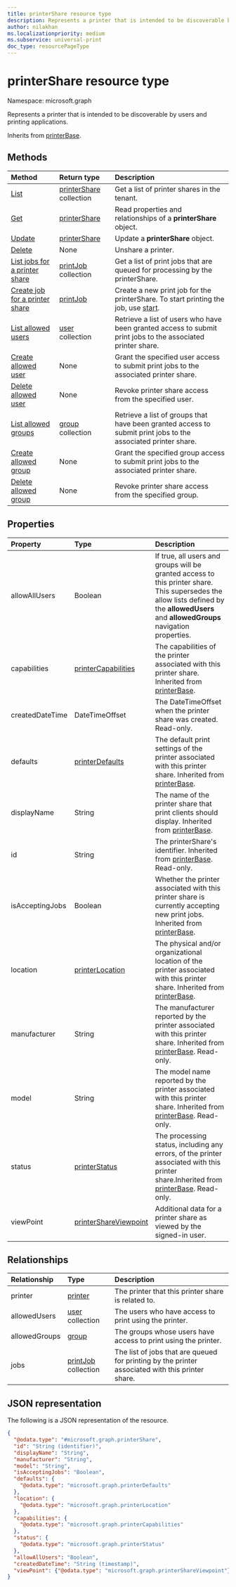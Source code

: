```yaml
---
title: printerShare resource type
description: Represents a printer that is intended to be discoverable by users and printing applications.
author: nilakhan
ms.localizationpriority: medium
ms.subservice: universal-print
doc_type: resourcePageType
---
```


# printerShare resource type

Namespace: microsoft.graph

Represents a printer that is intended to be discoverable by users and printing applications.

Inherits from [printerBase](../resources/printerbase.md).

## Methods
|Method|Return type|Description|
|:---|:---|:---|
| [List](../api/print-list-shares.md) | [printerShare](printershare.md) collection | Get a list of printer shares in the tenant. |
| [Get](../api/printershare-get.md) | [printerShare](printershare.md) | Read properties and relationships of a **printerShare** object. |
| [Update](../api/printershare-update.md) | [printerShare](printershare.md) | Update a **printerShare** object. |
| [Delete](../api/printershare-delete.md) | None | Unshare a printer. |
| [List jobs for a printer share](../api/printershare-list-jobs.md) | [printJob](printjob.md) collection | Get a list of print jobs that are queued for processing by the printerShare. |
| [Create job for a printer share](../api/printershare-post-jobs.md) | [printJob](printjob.md) | Create a new print job for the printerShare. To start printing the job, use [start](../api/printjob-start.md). |
| [List allowed users](../api/printershare-list-allowedusers.md) | [user](user.md) collection | Retrieve a list of users who have been granted access to submit print jobs to the associated printer share. |
| [Create allowed user](../api/printershare-post-allowedusers.md) | None | Grant the specified user access to submit print jobs to the associated printer share. |
| [Delete allowed user](../api/printershare-delete-alloweduser.md) | None | Revoke printer share access from the specified user. |
| [List allowed groups](../api/printershare-list-allowedgroups.md) | [group](group.md) collection | Retrieve a list of groups that have been granted access to submit print jobs to the associated printer share. |
| [Create allowed group](../api/printershare-post-allowedgroups.md) | None | Grant the specified group access to submit print jobs to the associated printer share. |
| [Delete allowed group](../api/printershare-delete-allowedgroup.md) | None | Revoke printer share access from the specified group. |

## Properties
|Property|Type|Description|
|:---|:---|:---|
|allowAllUsers|Boolean|If true, all users and groups will be granted access to this printer share. This supersedes the allow lists defined by the **allowedUsers** and **allowedGroups** navigation properties.|
|capabilities|[printerCapabilities](printercapabilities.md)|The capabilities of the printer associated with this printer share. Inherited from [printerBase](../resources/printerbase.md).|
|createdDateTime|DateTimeOffset|The DateTimeOffset when the printer share was created. Read-only.|
|defaults|[printerDefaults](printerdefaults.md)|The default print settings of the printer associated with this printer share. Inherited from [printerBase](../resources/printerbase.md).|
|displayName|String|The name of the printer share that print clients should display. Inherited from [printerBase](../resources/printerbase.md).|
|id|String| The printerShare's identifier. Inherited from [printerBase](../resources/printerbase.md). Read-only.|
|isAcceptingJobs|Boolean|Whether the printer associated with this printer share is currently accepting new print jobs. Inherited from [printerBase](../resources/printerbase.md).|
|location|[printerLocation](printerlocation.md)|The physical and/or organizational location of the printer associated with this printer share. Inherited from [printerBase](../resources/printerbase.md).|
|manufacturer|String|The manufacturer reported by the printer associated with this printer share. Inherited from [printerBase](../resources/printerbase.md). Read-only.|
|model|String|The model name reported by the printer associated with this printer share. Inherited from [printerBase](../resources/printerbase.md). Read-only.|
|status|[printerStatus](printerstatus.md)|The processing status, including any errors, of the printer associated with this printer share.Inherited from [printerBase](../resources/printerbase.md). Read-only.|
|viewPoint|[printerShareViewpoint](../resources/printershareviewpoint.md)|Additional data for a printer share as viewed by the signed-in user.|


## Relationships
|Relationship|Type|Description|
|:---|:---|:---|
|printer|[printer](printer.md)|The printer that this printer share is related to. |
|allowedUsers|[user](user.md) collection|The users who have access to print using the printer.|
|allowedGroups|[group](group.md)|The groups whose users have access to print using the printer.|
|jobs|[printJob](printjob.md) collection| The list of jobs that are queued for printing by the printer associated with this printer share.|
## JSON representation
The following is a JSON representation of the resource.
<!-- {
  "blockType": "resource",
  "keyProperty": "id",
  "@odata.type": "microsoft.graph.printerShare",
  "baseType": "microsoft.graph.printerBase",
  "openType": false
}
-->
``` json
{
  "@odata.type": "#microsoft.graph.printerShare",
  "id": "String (identifier)",
  "displayName": "String",
  "manufacturer": "String",
  "model": "String",
  "isAcceptingJobs": "Boolean",
  "defaults": {
    "@odata.type": "microsoft.graph.printerDefaults"
  },
  "location": {
    "@odata.type": "microsoft.graph.printerLocation"
  },
  "capabilities": {
    "@odata.type": "microsoft.graph.printerCapabilities"
  },
  "status": {
    "@odata.type": "microsoft.graph.printerStatus"
  },
  "allowAllUsers": "Boolean",
  "createdDateTime": "String (timestamp)",
  "viewPoint": {"@odata.type": "microsoft.graph.printerShareViewpoint"}
}
```


